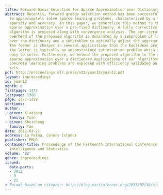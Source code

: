 ```yaml
---
title: Forward Basis Selection for Sparse Approximation over Dictionary
abstract: Recently, forward greedy selection method has been successfully applied
  to approximately solve sparse learning problems, characterized by a trade-off between
  sparsity and accuracy. In this paper, we generalize this method to the setup of
  sparse approximation over a pre-fixed dictionary. A fully corrective forward selection
  algorithm is proposed along with convergence analysis. The per-iteration computational
  overhead of the proposed algorithm is dominated by a subproblem of linear optimization
  over the dictionary and a subproblem to optimally adjust the aggregation weights.
  The former is cheaper in several applications than the Euclidean projection while
  the latter is typically an unconstrained optimization problem which is relatively
  easy to solve. Furthermore, we extend the proposed algorithm to the setting of non-negative/convex
  sparse approximation over a dictionary.Applications of our algorithms to several
  concrete learning problems are explored with efficiency validated on benchmark data
  sets.
pdf: http://proceedings.mlr.press/v22/yuan12/yuan12.pdf
layout: inproceedings
id: yuan12
month: 0
firstpage: 1377
lastpage: 1388
page: 1377-1388
sections: 
author:
- given: Xiaotong
  family: Yuan
- given: Shuicheng
  family: Yan
date: 2012-03-21
address: La Palma, Canary Islands
publisher: PMLR
container-title: Proceedings of the Fifteenth International Conference on Artificial
  Intelligence and Statistics
volume: '22'
genre: inproceedings
issued:
  date-parts:
  - 2012
  - 3
  - 21
# Format based on citeproc: http://blog.martinfenner.org/2013/07/30/citeproc-yaml-for-bibliographies/
---
```

